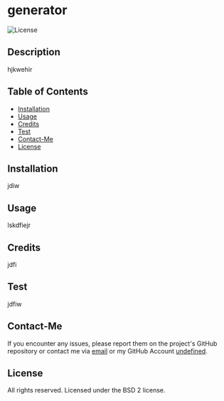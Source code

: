 # generator

![License](https://img.shields.io/badge/License-BSD%202-blue.svg)

## Description
hjkwehir

## Table of Contents
- [Installation](#installation)
- [Usage](#usage)
- [Credits](#credits)
- [Test](#test)
- [Contact-Me](#contact-me)
- [License](#license)

## Installation
jdiw

## Usage
lskdfiejr

## Credits
jdfi

## Test
jdfiw

## Contact-Me
If you encounter any issues, please report them on the project's GitHub repository or contact me via [email](undefined) or my GitHub Account [undefined](https://github.com/undefined/).

## License
All rights reserved. Licensed under the BSD 2 license.
